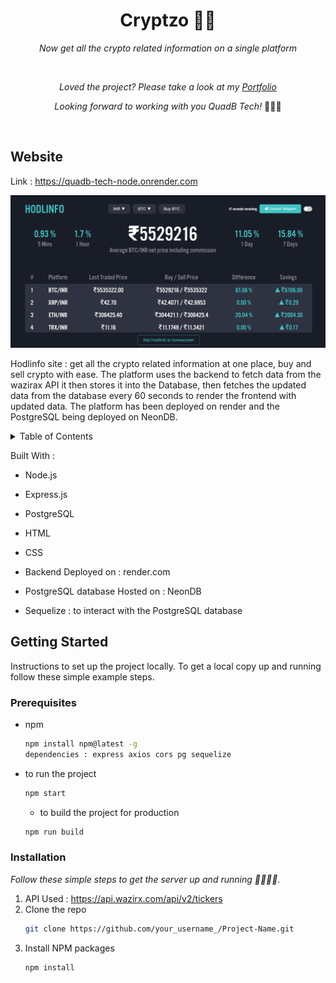 <h1 align="center">Cryptzo 🧮🚀
</h1>
<p align="center"><i>Now get all the crypto related information on a single platform</i></p>

<br>
<p align="center"><i>Loved the project? Please take a look at my <a href="https://bio.link/rudy45kc">Portfolio</a></i></p>
<p align="center"><i>Looking forward to working with you QuadB Tech!</i> 👨🏽‍💻 </p>
<br>

## Website

Link : https://quadb-tech-node.onrender.com

<a href="https://quadb-tech-node.onrender.com"><img src="https://raw.githubusercontent.com/Krishx17/License-Certifications/main/Laptop-viewport.png" /></a>

Hodlinfo site : get all the crypto related information at one place, buy and sell crypto with ease. The platform uses the backend to fetch data from the wazirax API it then stores it into the Database, then fetches the updated data from the database every 60 seconds to render the frontend with updated data. The platform has been deployed on render and the PostgreSQL being deployed on NeonDB. 

<!-- TABLE OF CONTENTS -->
<details>
  <summary>Table of Contents</summary>
  <ol>
    <li>
      <a href="#about-the-project">About The Project</a>
      <ul>
        <li><a href="#built-with">Built With</a></li>
      </ul>
    </li>
    <li>
      <a href="#getting-started">Getting Started</a>
      <ul>
        <li><a href="#prerequisites">Prerequisites</a></li>
        <li><a href="#installation">Installation</a></li>
      </ul>
    </li>
    <li><a href="#usage">Usage</a></li>
    <li><a href="#roadmap">Roadmap</a></li>>
  </ol>
</details>



Built With : 
* Node.js 
* Express.js
* PostgreSQL
* HTML
* CSS
* Backend Deployed on : render.com
* PostgreSQL database Hosted on : NeonDB
* Sequelize : to interact with the PostgreSQL database

  <!-- GETTING STARTED -->
## Getting Started

 Instructions to set up the project locally.
 To get a local copy up and running follow these simple example steps.

### Prerequisites

* npm
  ```sh
  npm install npm@latest -g
  dependencies : express axios cors pg sequelize
  ```
* to run the project
  ```sh
  npm start
  ```
  * to build the project for production
  ```sh
  npm run build
  ```
### Installation

_Follow these simple steps to get the server up and running 👾🧮🚀✅._

1. API Used : https://api.wazirx.com/api/v2/tickers
2. Clone the repo
   ```sh
   git clone https://github.com/your_username_/Project-Name.git
   ```
3. Install NPM packages
   ```sh
   npm install
   ```
